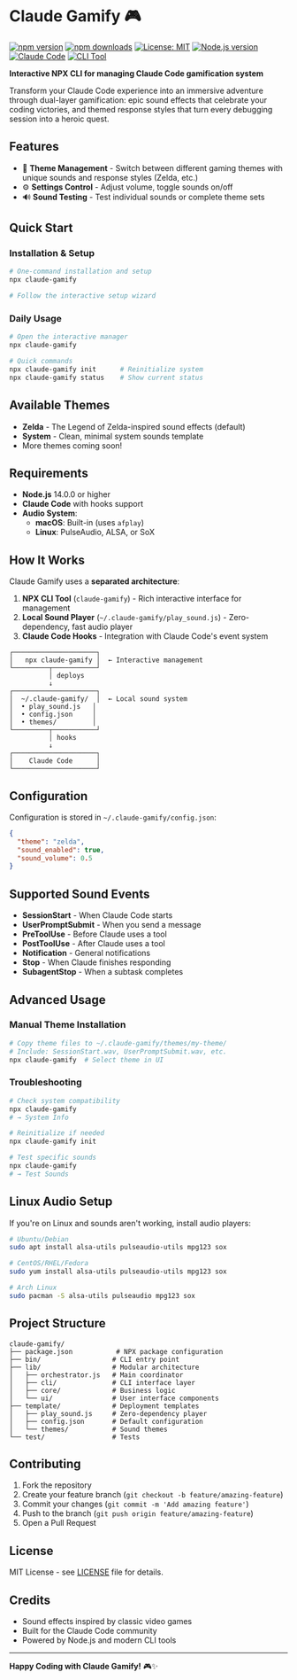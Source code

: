 # Claude Gamify 🎮

[![npm version](https://badge.fury.io/js/claude-gamify.svg)](https://badge.fury.io/js/claude-gamify)
[![npm downloads](https://img.shields.io/npm/dm/claude-gamify.svg)](https://www.npmjs.com/package/claude-gamify)
[![License: MIT](https://img.shields.io/badge/License-MIT-yellow.svg)](https://opensource.org/licenses/MIT)
[![Node.js version](https://img.shields.io/node/v/claude-gamify.svg)](https://nodejs.org)
[![Claude Code](https://img.shields.io/badge/Claude-Code-blue.svg)](https://claude.ai/code)
[![CLI Tool](https://img.shields.io/badge/CLI-Interactive-green.svg)](https://www.npmjs.com/package/claude-gamify)

**Interactive NPX CLI for managing Claude Code gamification system**

Transform your Claude Code experience into an immersive adventure through dual-layer gamification: epic sound effects that celebrate your coding victories, and themed response styles that turn every debugging session into a heroic quest.

## Features

- 🎵 **Theme Management** - Switch between different gaming themes with unique sounds and response styles (Zelda, etc.)
- ⚙️ **Settings Control** - Adjust volume, toggle sounds on/off
- 🔊 **Sound Testing** - Test individual sounds or complete theme sets

## Quick Start

### Installation & Setup

```bash
# One-command installation and setup
npx claude-gamify

# Follow the interactive setup wizard
```

### Daily Usage

```bash
# Open the interactive manager
npx claude-gamify

# Quick commands
npx claude-gamify init      # Reinitialize system
npx claude-gamify status    # Show current status
```

## Available Themes

- **Zelda** - The Legend of Zelda-inspired sound effects (default)
- **System** - Clean, minimal system sounds template
- More themes coming soon!

## Requirements

- **Node.js** 14.0.0 or higher
- **Claude Code** with hooks support
- **Audio System**:
  - **macOS**: Built-in (uses `afplay`)
  - **Linux**: PulseAudio, ALSA, or SoX

## How It Works

Claude Gamify uses a **separated architecture**:

1. **NPX CLI Tool** (`claude-gamify`) - Rich interactive interface for management
2. **Local Sound Player** (`~/.claude-gamify/play_sound.js`) - Zero-dependency, fast audio player
3. **Claude Code Hooks** - Integration with Claude Code's event system

```
┌─────────────────────┐
│   npx claude-gamify │  ← Interactive management
└─────────┬───────────┘
          │ deploys
          ↓
┌─────────────────────┐
│  ~/.claude-gamify/  │  ← Local sound system
│  • play_sound.js   │
│  • config.json     │
│  • themes/         │
└─────────┬───────────┘
          │ hooks
          ↓
┌─────────────────────┐
│    Claude Code      │
└─────────────────────┘
```

## Configuration

Configuration is stored in `~/.claude-gamify/config.json`:

```json
{
  "theme": "zelda",
  "sound_enabled": true,
  "sound_volume": 0.5
}
```

## Supported Sound Events

- **SessionStart** - When Claude Code starts
- **UserPromptSubmit** - When you send a message
- **PreToolUse** - Before Claude uses a tool
- **PostToolUse** - After Claude uses a tool
- **Notification** - General notifications
- **Stop** - When Claude finishes responding
- **SubagentStop** - When a subtask completes

## Advanced Usage

### Manual Theme Installation

```bash
# Copy theme files to ~/.claude-gamify/themes/my-theme/
# Include: SessionStart.wav, UserPromptSubmit.wav, etc.
npx claude-gamify  # Select theme in UI
```

### Troubleshooting

```bash
# Check system compatibility
npx claude-gamify
# → System Info

# Reinitialize if needed
npx claude-gamify init

# Test specific sounds
npx claude-gamify
# → Test Sounds
```

## Linux Audio Setup

If you're on Linux and sounds aren't working, install audio players:

```bash
# Ubuntu/Debian
sudo apt install alsa-utils pulseaudio-utils mpg123 sox

# CentOS/RHEL/Fedora
sudo yum install alsa-utils pulseaudio-utils mpg123 sox

# Arch Linux
sudo pacman -S alsa-utils pulseaudio mpg123 sox
```

## Project Structure

```
claude-gamify/
├── package.json           # NPX package configuration
├── bin/                  # CLI entry point
├── lib/                  # Modular architecture
│   ├── orchestrator.js   # Main coordinator
│   ├── cli/              # CLI interface layer
│   ├── core/             # Business logic
│   └── ui/               # User interface components
├── template/             # Deployment templates
│   ├── play_sound.js     # Zero-dependency player
│   ├── config.json       # Default configuration
│   └── themes/           # Sound themes
└── test/                 # Tests
```

## Contributing

1. Fork the repository
2. Create your feature branch (`git checkout -b feature/amazing-feature`)
3. Commit your changes (`git commit -m 'Add amazing feature'`)
4. Push to the branch (`git push origin feature/amazing-feature`)
5. Open a Pull Request

## License

MIT License - see [LICENSE](LICENSE) file for details.

## Credits

- Sound effects inspired by classic video games
- Built for the Claude Code community
- Powered by Node.js and modern CLI tools

---

**Happy Coding with Claude Gamify!** 🎮✨

